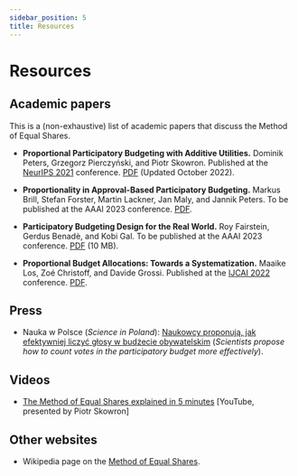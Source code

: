 ```yaml
---
sidebar_position: 5
title: Resources
---
```


# Resources

## Academic papers

This is a (non-exhaustive) list of academic papers that discuss the Method of Equal Shares.

* __Proportional Participatory Budgeting with Additive Utilities.__
Dominik Peters, Grzegorz Pierczyński, and Piotr Skowron. Published at the [NeurIPS 2021](https://proceedings.neurips.cc/paper/2021/hash/69f8ea31de0c00502b2ae571fbab1f95-Abstract.html) conference. [PDF](https://arxiv.org/pdf/2008.13276.pdf) (Updated October 2022).

* __Proportionality in Approval-Based Participatory Budgeting.__
Markus Brill, Stefan Forster, Martin Lackner, Jan Maly, and Jannik Peters. To be published at the AAAI 2023 conference. [PDF](https://tubcloud.tu-berlin.de/s/RAM28cqMBgPowgp).

* __Participatory Budgeting Design for the Real World.__
Roy Fairstein, Gerdus Benadè, and Kobi Gal. To be published at the AAAI 2023 conference. [PDF](https://www.gerdusbenade.com/files/22_pb_stability.pdf) (10 MB).

* __Proportional Budget Allocations: Towards a Systematization.__
Maaike Los, Zoé Christoff, and Davide Grossi. Published at the [IJCAI 2022](https://ijcai-22.org/) conference. [PDF](https://www.ijcai.org/proceedings/2022/0057.pdf).

## Press

* Nauka w Polsce (*Science in Poland*): [Naukowcy proponują, jak efektywniej liczyć głosy w budżecie obywatelskim](https://naukawpolsce.pl/aktualnosci/news,95022,naukowcy-proponuja-jak-efektywniej-liczyc-glosy-w-budzecie-obywatelskim.html) (*Scientists propose how to count votes in the participatory budget more effectively*).

## Videos

* [The Method of Equal Shares explained in 5 minutes](https://www.youtube.com/watch?v=RYK3heBDKJ4) [YouTube, presented by Piotr Skowron]

## Other websites

* Wikipedia page on the [Method of Equal Shares](https://en.wikipedia.org/wiki/Method_of_Equal_Shares).
